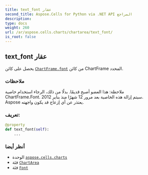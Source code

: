 ```yaml
---
title: text_font عقار
second_title: Aspose.Cells for Python via .NET API المراجع
description:
type: docs
weight: 260
url: /ar/aspose.cells.charts/chartarea/text_font/
is_root: false
---
```

##  text_font عقار

يحصل على كائن [`ChartFrame.font`](/cells/python-net/ar/aspose.cells.charts/chartframe#font) من كائن ChartFrame المحدد.

###  ملاحظات

 ملاحظة: هذا العضو أصبح قديمًا. بدلًا من ذلك،
 الرجاء استخدام خاصية ChartFrame.Font.
 سيتم إزالة هذه الخاصية بعد مرور 12 شهرًا منذ يناير 2012.
Aspose يعتذر عن أي إزعاج قد يكون واجهته.
###  تعريف:
```python
@property
def text_font(self):
    ...
```

###  أنظر أيضا
* الوحدة [`aspose.cells.charts`](../../)
* فئة [`ChartArea`](/cells/python-net/ar/aspose.cells.charts/chartarea)
* فئة [`Font`](/cells/python-net/ar/aspose.cells/font)
